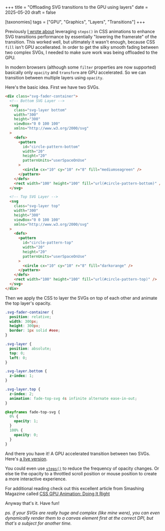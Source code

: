 +++
title = "Offloading SVG transitions to the GPU using layers"
date = 2025-05-20
draft = false

[taxonomies]
tags = ["GPU", "Graphics", "Layers", "Transitions"]
+++

Previously [I wrote about](/using-steps-for-performant-css-transitions/) leveraging `steps()` in CSS animations to enhance SVG transitions performance by essentially "lowering the framerate" of the transition. This worked well, but ultimately it wasn't enough, because CSS `fill` isn't GPU accellerated. In order to get the silky smooth fading between two complex SVGs, I needed to make sure work was being offloaded to the GPU.

In modern browsers (although some `filter` properties are now supported) basically only `opacity` and `transform` are GPU accelerated. So we can transition between multiple layers using `opacity`.

Here's the basic idea. First we have two SVGs.

```html
<div class="svg-fader-container">
  <!-- Bottom SVG Layer -->
  <svg
    class="svg-layer bottom"
    width="300"
    height="300"
    viewBox="0 0 100 100"
    xmlns="http://www.w3.org/2000/svg"
  >
    <defs>
      <pattern
        id="circle-pattern-bottom"
        width="20"
        height="20"
        patternUnits="userSpaceOnUse"
      >
        <circle cx="10" cy="10" r="8" fill="mediumseagreen" />
      </pattern>
    </defs>
    <rect width="100" height="100" fill="url(#circle-pattern-bottom)" />
  </svg>

  <!-- Top SVG Layer -->
  <svg
    class="svg-layer top"
    width="300"
    height="300"
    viewBox="0 0 100 100"
    xmlns="http://www.w3.org/2000/svg"
  >
    <defs>
      <pattern
        id="circle-pattern-top"
        width="20"
        height="20"
        patternUnits="userSpaceOnUse"
      >
        <circle cx="10" cy="10" r="8" fill="darkorange" />
      </pattern>
    </defs>
    <rect width="100" height="100" fill="url(#circle-pattern-top)" />
  </svg>
</div>
```

Then we apply the CSS to layer the SVGs on top of each other and animate the top layer's opacity.

```css
.svg-fader-container {
  position: relative;
  width: 300px;
  height: 300px;
  border: 1px solid #eee;
}

.svg-layer {
  position: absolute;
  top: 0;
  left: 0;
}

.svg-layer.bottom {
  z-index: 1;
}

.svg-layer.top {
  z-index: 2;
  animation: fade-top-svg 4s infinite alternate ease-in-out;
}

@keyframes fade-top-svg {
  0% {
    opacity: 1;
  }
  100% {
    opacity: 0;
  }
}
```

And there you have it! A GPU accelerated transition between two SVGs. Here's [a live version](https://svelte.dev/playground/453283d49c1343179dd343ec45f83743?version=5.31.1).

You could even use [`steps()`](https://developer.mozilla.org/en-US/docs/Web/CSS/easing-function/steps) to reduce the frequency of opacity changes. Or else tie the opacity to a throttled scroll position or mouse position to create a more interactive experience.

For additional reading check out this excellent article from Smashing Magazine called [CSS GPU Animation: Doing It Right](https://www.smashingmagazine.com/2016/12/gpu-animation-doing-it-right/)

Anyway that's it. Have fun!

*ps. if your SVGs are really huge and complex (like mine were), you can even dynamically render them to a canvas element first at the correct DPI, but that's a subject for another time.*
